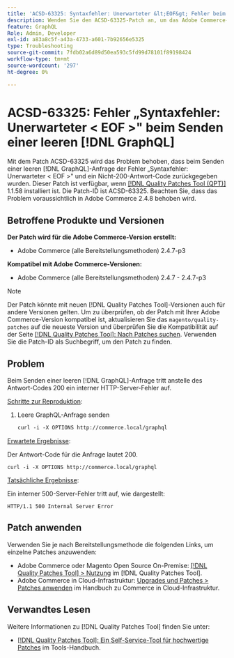 ```yaml
---
title: 'ACSD-63325: Syntaxfehler: Unerwarteter &lt;EOF&gt; Fehler beim Senden einer leeren  [!DNL GraphQL] '
description: Wenden Sie den ACSD-63325-Patch an, um das Adobe Commerce-Problem zu beheben, bei dem beim Senden einer leeren - [!DNL GraphQL]  ein Syntaxfehler auftritt.
feature: GraphQL
Role: Admin, Developer
exl-id: a83a8c5f-a43a-4733-a601-7b92656e5325
type: Troubleshooting
source-git-commit: 7fdb02a6d89d50ea593c5fd99d78101f89198424
workflow-type: tm+mt
source-wordcount: '297'
ht-degree: 0%

---
```


# ACSD-63325: Fehler „Syntaxfehler: Unerwarteter &lt; EOF >&quot; beim Senden einer leeren [!DNL GraphQL]

Mit dem Patch ACSD-63325 wird das Problem behoben, dass beim Senden einer leeren [!DNL GraphQL]-Anfrage der Fehler „Syntaxfehler: Unerwarteter &lt; EOF >&quot; und ein Nicht-200-Antwort-Code zurückgegeben wurden. Dieser Patch ist verfügbar, wenn [[!DNL Quality Patches Tool (QPT)]](/help/tools/quality-patches-tool/quality-patches-tool-to-self-serve-quality-patches.md) 1.1.58 installiert ist. Die Patch-ID ist ACSD-63325. Beachten Sie, dass das Problem voraussichtlich in Adobe Commerce 2.4.8 behoben wird.

## Betroffene Produkte und Versionen

**Der Patch wird für die Adobe Commerce-Version erstellt:**

* Adobe Commerce (alle Bereitstellungsmethoden) 2.4.7-p3

**Kompatibel mit Adobe Commerce-Versionen:**

* Adobe Commerce (alle Bereitstellungsmethoden) 2.4.7 - 2.4.7-p3

>[!NOTE]
>
>Der Patch könnte mit neuen [!DNL Quality Patches Tool]-Versionen auch für andere Versionen gelten. Um zu überprüfen, ob der Patch mit Ihrer Adobe Commerce-Version kompatibel ist, aktualisieren Sie das `magento/quality-patches` auf die neueste Version und überprüfen Sie die Kompatibilität auf der Seite [[!DNL Quality Patches Tool]: Nach Patches suchen](https://experienceleague.adobe.com/tools/commerce-quality-patches/index.html). Verwenden Sie die Patch-ID als Suchbegriff, um den Patch zu finden.

## Problem

Beim Senden einer leeren [!DNL GraphQL]-Anfrage tritt anstelle des Antwort-Codes 200 ein interner HTTP-Server-Fehler auf.

<u>Schritte zur Reproduktion</u>:

1. Leere GraphQL-Anfrage senden

   ```graphql
   curl -i -X OPTIONS http://commerce.local/graphql
   ```

<u>Erwartete Ergebnisse</u>:

Der Antwort-Code für die Anfrage lautet 200.

```
curl -i -X OPTIONS http://commerce.local/graphql
```

<u>Tatsächliche Ergebnisse</u>:

Ein interner 500-Server-Fehler tritt auf, wie dargestellt:

```
HTTP/1.1 500 Internal Server Error
```

## Patch anwenden

Verwenden Sie je nach Bereitstellungsmethode die folgenden Links, um einzelne Patches anzuwenden:

* Adobe Commerce oder Magento Open Source On-Premise: [[!DNL Quality Patches Tool] > Nutzung](/help/tools/quality-patches-tool/usage.md) im [!DNL Quality Patches Tool].
* Adobe Commerce in Cloud-Infrastruktur: [Upgrades und Patches > Patches anwenden](https://experienceleague.adobe.com/en/docs/commerce-cloud-service/user-guide/develop/upgrade/apply-patches) im Handbuch zu Commerce in Cloud-Infrastruktur.

## Verwandtes Lesen

Weitere Informationen zu [!DNL Quality Patches Tool] finden Sie unter:

* [[!DNL Quality Patches Tool]: Ein Self-Service-Tool für hochwertige Patches](/help/tools/quality-patches-tool/quality-patches-tool-to-self-serve-quality-patches.md) im Tools-Handbuch.

